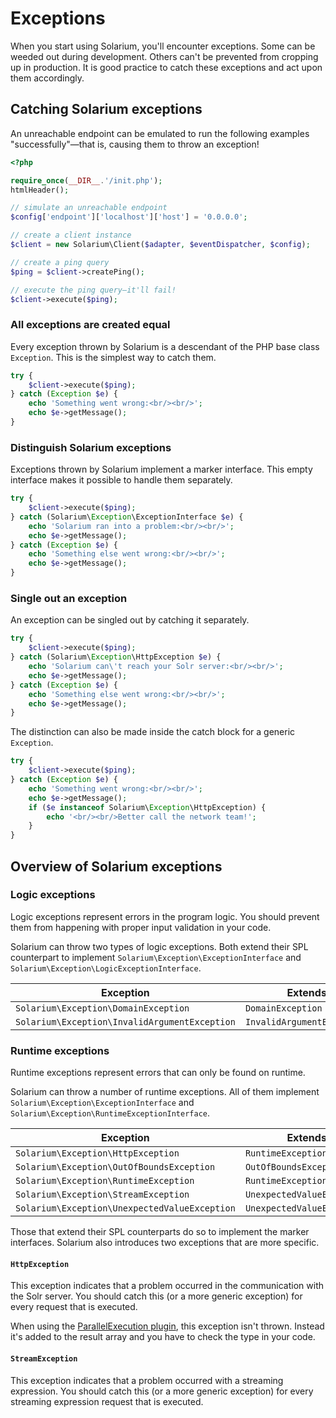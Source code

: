 Exceptions
==========

When you start using Solarium, you'll encounter exceptions. Some can be weeded out during development. Others can't be prevented from cropping up in production. It is good practice to catch these exceptions and act upon them accordingly.

Catching Solarium exceptions
----------------------------

An unreachable endpoint can be emulated to run the following examples "successfully"—that is, causing them to throw an exception!

```php
<?php

require_once(__DIR__.'/init.php');
htmlHeader();

// simulate an unreachable endpoint
$config['endpoint']['localhost']['host'] = '0.0.0.0';

// create a client instance
$client = new Solarium\Client($adapter, $eventDispatcher, $config);

// create a ping query
$ping = $client->createPing();

// execute the ping query—it'll fail!
$client->execute($ping);
```


### All exceptions are created equal

Every exception thrown by Solarium is a descendant of the PHP base class `Exception`. This is the simplest way to catch them.

```php
try {
    $client->execute($ping);
} catch (Exception $e) {
    echo 'Something went wrong:<br/><br/>';
    echo $e->getMessage();
}
```


### Distinguish Solarium exceptions

Exceptions thrown by Solarium implement a marker interface. This empty interface makes it possible to handle them separately.

```php
try {
    $client->execute($ping);
} catch (Solarium\Exception\ExceptionInterface $e) {
    echo 'Solarium ran into a problem:<br/><br/>';
    echo $e->getMessage();
} catch (Exception $e) {
    echo 'Something else went wrong:<br/><br/>';
    echo $e->getMessage();
}
```


### Single out an exception

An exception can be singled out by catching it separately.

```php
try {
    $client->execute($ping);
} catch (Solarium\Exception\HttpException $e) {
    echo 'Solarium can\'t reach your Solr server:<br/><br/>';
    echo $e->getMessage();
} catch (Exception $e) {
    echo 'Something else went wrong:<br/><br/>';
    echo $e->getMessage();
}
```

The distinction can also be made inside the catch block for a generic `Exception`.

```php
try {
    $client->execute($ping);
} catch (Exception $e) {
    echo 'Something went wrong:<br/><br/>';
    echo $e->getMessage();
    if ($e instanceof Solarium\Exception\HttpException) {
        echo '<br/><br/>Better call the network team!';
    }
}
```


Overview of Solarium exceptions
-------------------------------

### Logic exceptions

Logic exceptions represent errors in the program logic. You should prevent them from happening with proper input validation in your code.

Solarium can throw two types of logic exceptions. Both extend their SPL counterpart to implement `Solarium\Exception\ExceptionInterface` and `Solarium\Exception\LogicExceptionInterface`.

| Exception                                     | Extends                    |
| --------------------------------------------- | -------------------------- |
| `Solarium\Exception\DomainException`          | `DomainException`          |
| `Solarium\Exception\InvalidArgumentException` | `InvalidArgumentException` |


### Runtime exceptions

Runtime exceptions represent errors that can only be found on runtime.

Solarium can throw a number of runtime exceptions. All of them implement `Solarium\Exception\ExceptionInterface` and `Solarium\Exception\RuntimeExceptionInterface`.

| Exception                                     | Extends                    |
| --------------------------------------------- | -------------------------- |
| `Solarium\Exception\HttpException`            | `RuntimeException`         |
| `Solarium\Exception\OutOfBoundsException`     | `OutOfBoundsException`     |
| `Solarium\Exception\RuntimeException`         | `RuntimeException`         |
| `Solarium\Exception\StreamException`          | `UnexpectedValueException` |
| `Solarium\Exception\UnexpectedValueException` | `UnexpectedValueException` |

Those that extend their SPL counterparts do so to implement the marker interfaces. Solarium also introduces two exceptions that are more specific.


#### `HttpException`

This exception indicates that a problem occurred in the communication with the Solr server. You should catch this (or a more generic exception) for every request that is executed.

When using the [ParallelExecution plugin](plugins.md#parallelexecution-plugin), this exception isn't thrown. Instead it's added to the result array and you have to check the type in your code.


#### `StreamException`

This exception indicates that a problem occurred with a streaming expression. You should catch this (or a more generic exception) for every streaming expression request that is executed.
